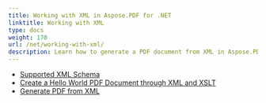 ```yaml
---
title: Working with XML in Aspose.PDF for .NET
linktitle: Working with XML
type: docs
weight: 170
url: /net/working-with-xml/
description: Learn how to generate a PDF document from XML in Aspose.PDF for .NET
---
```


- [Supported XML Schema](/pdf/net/supported-xml-schema/)
- [Create a Hello World PDF Document through XML and XSLT](pdf/net/create-a-hello-world-pdf-document-through-xml-and-xslt/)
- [Generate PDF from XML](/pdf/net/generate-pdf-from-xml)
